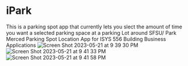 # iPark
This is a parking spot app that currently lets you slect the amount of time you want a selected parking space at a parking Lot around SFSU/ Park Merced
Parking Spot Location App for ISYS 556 Building Business Applications
![Screen Shot 2023-05-21 at 9 39 30 PM](https://github.com/petermvgz/iParkApp-master/assets/109552816/4de33641-1a24-4453-a379-2f8e61e668ef)
![Screen Shot 2023-05-21 at 9 41 33 PM](https://github.com/petermvgz/iParkApp-master/assets/109552816/c6445132-af0b-4f12-889e-91e95d6e80fa)
![Screen Shot 2023-05-21 at 9 41 58 PM](https://github.com/petermvgz/iParkApp-master/assets/109552816/9799e7e9-d29f-43df-be6f-c8621ea5b3c1)
